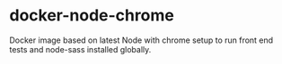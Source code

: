 # docker-node-chrome
Docker image based on latest Node with chrome setup to run front end tests and node-sass installed globally.
